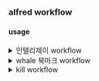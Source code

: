 ### alfred workflow

#### usage
<details>
<summary>인텔리제이 workflow</summary>

#### keyword filter
```zsh
query=$1
node_directory=$(which node)
workflow_js=path-to-build-intellij-js

$node_directory $workflow_js $query
```

#### run script
```zsh
query=$1
intellij_cli_path=/usr/local/bin/idea

$intellij_cli_path $query
```
</details>

<details>
<summary>whale 북마크 workflow</summary>

#### keyword filter
```zsh
query=$1
node_directory=$(which node)
workflow_js=path-to-builded-whale-js

$node_directory $workflow_js $query
```

#### open url
</details>

<details>
<summary>kill workflow</summary>

#### keyword filter
```zsh
query=$1
node_directory=$(which node)
workflow_js=path-to-kill-js

$node_directory $workflow_js $query
```

#### terminal command
```zsh
kill -9 {query}
```
</details>